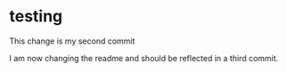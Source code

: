 # testing

This change is my second commit

I am now changing the readme and should be reflected in a third commit. 

